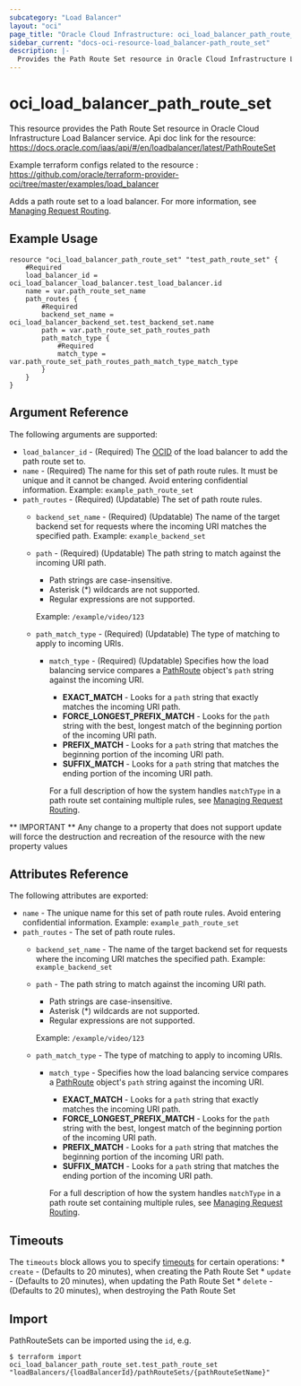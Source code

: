 ```yaml
---
subcategory: "Load Balancer"
layout: "oci"
page_title: "Oracle Cloud Infrastructure: oci_load_balancer_path_route_set"
sidebar_current: "docs-oci-resource-load_balancer-path_route_set"
description: |-
  Provides the Path Route Set resource in Oracle Cloud Infrastructure Load Balancer service
---
```


# oci_load_balancer_path_route_set
This resource provides the Path Route Set resource in Oracle Cloud Infrastructure Load Balancer service.
Api doc link for the resource: https://docs.oracle.com/iaas/api/#/en/loadbalancer/latest/PathRouteSet

Example terraform configs related to the resource : https://github.com/oracle/terraform-provider-oci/tree/master/examples/load_balancer

Adds a path route set to a load balancer. For more information, see
[Managing Request Routing](https://docs.cloud.oracle.com/iaas/Content/Balance/Tasks/managingrequest.htm).


## Example Usage

```hcl
resource "oci_load_balancer_path_route_set" "test_path_route_set" {
	#Required
	load_balancer_id = oci_load_balancer_load_balancer.test_load_balancer.id
	name = var.path_route_set_name
	path_routes {
		#Required
		backend_set_name = oci_load_balancer_backend_set.test_backend_set.name
		path = var.path_route_set_path_routes_path
		path_match_type {
			#Required
			match_type = var.path_route_set_path_routes_path_match_type_match_type
		}
	}
}
```

## Argument Reference

The following arguments are supported:

* `load_balancer_id` - (Required) The [OCID](https://docs.cloud.oracle.com/iaas/Content/General/Concepts/identifiers.htm) of the load balancer to add the path route set to.
* `name` - (Required) The name for this set of path route rules. It must be unique and it cannot be changed. Avoid entering confidential information.  Example: `example_path_route_set` 
* `path_routes` - (Required) (Updatable) The set of path route rules.
	* `backend_set_name` - (Required) (Updatable) The name of the target backend set for requests where the incoming URI matches the specified path.  Example: `example_backend_set` 
	* `path` - (Required) (Updatable) The path string to match against the incoming URI path.
		*  Path strings are case-insensitive.
		*  Asterisk (*) wildcards are not supported.
		*  Regular expressions are not supported.

		Example: `/example/video/123` 
	* `path_match_type` - (Required) (Updatable) The type of matching to apply to incoming URIs.
		* `match_type` - (Required) (Updatable) Specifies how the load balancing service compares a [PathRoute](https://docs.cloud.oracle.com/iaas/api/#/en/loadbalancer/20170115/requests/PathRoute) object's `path` string against the incoming URI.
			*  **EXACT_MATCH** - Looks for a `path` string that exactly matches the incoming URI path.
			*  **FORCE_LONGEST_PREFIX_MATCH** - Looks for the `path` string with the best, longest match of the beginning portion of the incoming URI path.
			*  **PREFIX_MATCH** - Looks for a `path` string that matches the beginning portion of the incoming URI path.
			*  **SUFFIX_MATCH** - Looks for a `path` string that matches the ending portion of the incoming URI path.

			For a full description of how the system handles `matchType` in a path route set containing multiple rules, see [Managing Request Routing](https://docs.cloud.oracle.com/iaas/Content/Balance/Tasks/managingrequest.htm). 


** IMPORTANT **
Any change to a property that does not support update will force the destruction and recreation of the resource with the new property values

## Attributes Reference

The following attributes are exported:

* `name` - The unique name for this set of path route rules. Avoid entering confidential information.  Example: `example_path_route_set` 
* `path_routes` - The set of path route rules.
	* `backend_set_name` - The name of the target backend set for requests where the incoming URI matches the specified path.  Example: `example_backend_set` 
	* `path` - The path string to match against the incoming URI path.
		*  Path strings are case-insensitive.
		*  Asterisk (*) wildcards are not supported.
		*  Regular expressions are not supported.

		Example: `/example/video/123` 
	* `path_match_type` - The type of matching to apply to incoming URIs.
		* `match_type` - Specifies how the load balancing service compares a [PathRoute](https://docs.cloud.oracle.com/iaas/api/#/en/loadbalancer/20170115/requests/PathRoute) object's `path` string against the incoming URI.
			*  **EXACT_MATCH** - Looks for a `path` string that exactly matches the incoming URI path.
			*  **FORCE_LONGEST_PREFIX_MATCH** - Looks for the `path` string with the best, longest match of the beginning portion of the incoming URI path.
			*  **PREFIX_MATCH** - Looks for a `path` string that matches the beginning portion of the incoming URI path.
			*  **SUFFIX_MATCH** - Looks for a `path` string that matches the ending portion of the incoming URI path.

			For a full description of how the system handles `matchType` in a path route set containing multiple rules, see [Managing Request Routing](https://docs.cloud.oracle.com/iaas/Content/Balance/Tasks/managingrequest.htm). 

## Timeouts

The `timeouts` block allows you to specify [timeouts](https://registry.terraform.io/providers/oracle/oci/latest/docs/guides/changing_timeouts) for certain operations:
	* `create` - (Defaults to 20 minutes), when creating the Path Route Set
	* `update` - (Defaults to 20 minutes), when updating the Path Route Set
	* `delete` - (Defaults to 20 minutes), when destroying the Path Route Set


## Import

PathRouteSets can be imported using the `id`, e.g.

```
$ terraform import oci_load_balancer_path_route_set.test_path_route_set "loadBalancers/{loadBalancerId}/pathRouteSets/{pathRouteSetName}" 
```

